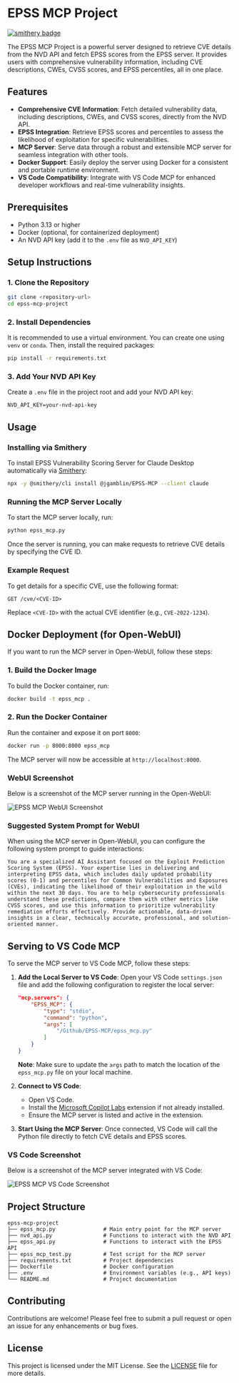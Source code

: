 # EPSS MCP Project
[![smithery badge](https://smithery.ai/badge/@jgamblin/EPSS-MCP)](https://smithery.ai/server/@jgamblin/EPSS-MCP)

The EPSS MCP Project is a powerful server designed to retrieve CVE details from the NVD API and fetch EPSS scores from the EPSS server. It provides users with comprehensive vulnerability information, including CVE descriptions, CWEs, CVSS scores, and EPSS percentiles, all in one place.

## Features

- **Comprehensive CVE Information**: Fetch detailed vulnerability data, including descriptions, CWEs, and CVSS scores, directly from the NVD API.
- **EPSS Integration**: Retrieve EPSS scores and percentiles to assess the likelihood of exploitation for specific vulnerabilities.
- **MCP Server**: Serve data through a robust and extensible MCP server for seamless integration with other tools.
- **Docker Support**: Easily deploy the server using Docker for a consistent and portable runtime environment.
- **VS Code Compatibility**: Integrate with VS Code MCP for enhanced developer workflows and real-time vulnerability insights.

## Prerequisites

- Python 3.13 or higher
- Docker (optional, for containerized deployment)
- An NVD API key (add it to the `.env` file as `NVD_API_KEY`)

## Setup Instructions

### 1. Clone the Repository

```bash
git clone <repository-url>
cd epss-mcp-project
```

### 2. Install Dependencies

It is recommended to use a virtual environment. You can create one using `venv` or `conda`. Then, install the required packages:

```bash
pip install -r requirements.txt
```

### 3. Add Your NVD API Key

Create a `.env` file in the project root and add your NVD API key:

```env
NVD_API_KEY=your-nvd-api-key
```

## Usage

### Installing via Smithery

To install EPSS Vulnerability Scoring Server for Claude Desktop automatically via [Smithery](https://smithery.ai/server/@jgamblin/EPSS-MCP):

```bash
npx -y @smithery/cli install @jgamblin/EPSS-MCP --client claude
```

### Running the MCP Server Locally

To start the MCP server locally, run:

```bash
python epss_mcp.py
```

Once the server is running, you can make requests to retrieve CVE details by specifying the CVE ID.

### Example Request

To get details for a specific CVE, use the following format:

```
GET /cve/<CVE-ID>
```

Replace `<CVE-ID>` with the actual CVE identifier (e.g., `CVE-2022-1234`).

## Docker Deployment (for Open-WebUI)

If you want to run the MCP server in Open-WebUI, follow these steps:

### 1. Build the Docker Image

To build the Docker container, run:

```bash
docker build -t epss_mcp .
```

### 2. Run the Docker Container

Run the container and expose it on port `8000`:

```bash
docker run -p 8000:8000 epss_mcp
```

The MCP server will now be accessible at `http://localhost:8000`.

### WebUI Screenshot

Below is a screenshot of the MCP server running in the Open-WebUI:

![EPSS MCP WebUI Screenshot](epss_mcp_webui.png)

### Suggested System Prompt for WebUI

When using the MCP server in Open-WebUI, you can configure the following system prompt to guide interactions:

```text
You are a specialized AI Assistant focused on the Exploit Prediction Scoring System (EPSS). Your expertise lies in delivering and interpreting EPSS data, which includes daily updated probability scores (0-1) and percentiles for Common Vulnerabilities and Exposures (CVEs), indicating the likelihood of their exploitation in the wild within the next 30 days. You are to help cybersecurity professionals understand these predictions, compare them with other metrics like CVSS scores, and use this information to prioritize vulnerability remediation efforts effectively. Provide actionable, data-driven insights in a clear, technically accurate, professional, and solution-oriented manner.
```

## Serving to VS Code MCP

To serve the MCP server to VS Code MCP, follow these steps:

1. **Add the Local Server to VS Code**:
   Open your VS Code `settings.json` file and add the following configuration to register the local server:

   ```json
   "mcp.servers": {
       "EPSS_MCP": {
           "type": "stdio",
           "command": "python",
           "args": [
               "/Github/EPSS-MCP/epss_mcp.py"
           ]
       }
   }
   ```

   **Note**: Make sure to update the `args` path to match the location of the `epss_mcp.py` file on your local machine.

2. **Connect to VS Code**:
   - Open VS Code.
   - Install the [Microsoft Copilot Labs](https://marketplace.visualstudio.com/items?itemName=GitHub.copilot-labs) extension if not already installed.
   - Ensure the MCP server is listed and active in the extension.

3. **Start Using the MCP Server**:
   Once connected, VS Code will call the Python file directly to fetch CVE details and EPSS scores.

### VS Code Screenshot

Below is a screenshot of the MCP server integrated with VS Code:

![EPSS MCP VS Code Screenshot](epss_mcp_vscode.png)

## Project Structure

```
epss-mcp-project
├── epss_mcp.py               # Main entry point for the MCP server
├── nvd_api.py                # Functions to interact with the NVD API
├── epss_api.py               # Functions to interact with the EPSS API
├── epss_mcp_test.py          # Test script for the MCP server
├── requirements.txt          # Project dependencies
├── Dockerfile                # Docker configuration
├── .env                      # Environment variables (e.g., API keys)
└── README.md                 # Project documentation
```

## Contributing

Contributions are welcome! Please feel free to submit a pull request or open an issue for any enhancements or bug fixes.

## License

This project is licensed under the MIT License. See the [LICENSE](LICENSE) file for more details.